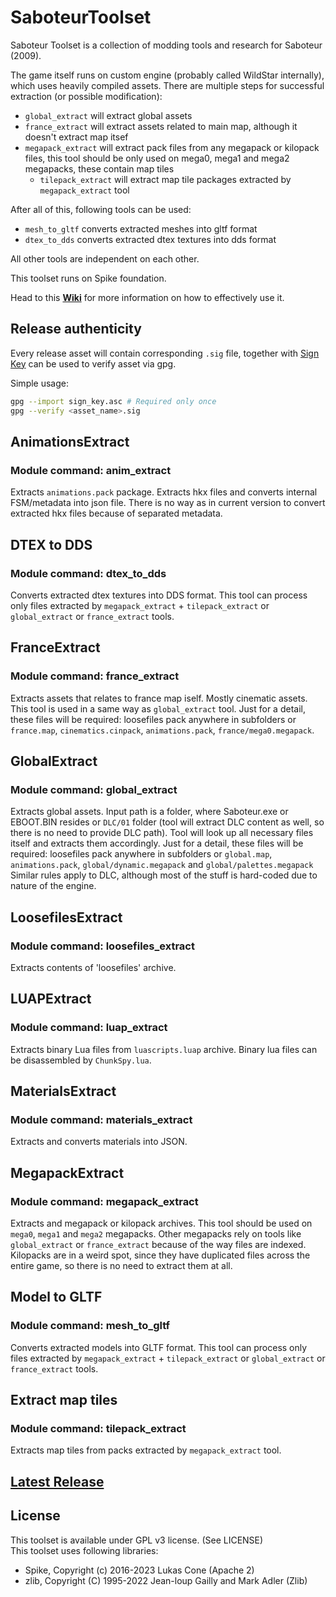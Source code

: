 # SaboteurToolset

Saboteur Toolset is a collection of modding tools and research for Saboteur (2009).

The game itself runs on custom engine (probably called WildStar internally), which uses heavily compiled assets.
There are multiple steps for successful extraction (or possible modification):

- `global_extract` will extract global assets
- `france_extract` will extract assets related to main map, although it doesn't extract map itsef
- `megapack_extract` will extract pack files from any megapack or kilopack files, this tool should be only used on mega0, mega1 and mega2 megapacks, these contain map tiles
  - `tilepack_extract` will extract map tile packages extracted by `megapack_extract` tool

After all of this, following tools can be used:

- `mesh_to_gltf` converts extracted meshes into gltf format
- `dtex_to_dds` converts extracted dtex textures into dds format

All other tools are independent on each other.

This toolset runs on Spike foundation.

Head to this **[Wiki](https://github.com/PredatorCZ/Spike/wiki/Spike)** for more information on how to effectively use it.

## Release authenticity

Every release asset will contain corresponding `.sig` file, together with [Sign Key](sign_key.asc) can be used to verify asset via gpg.

Simple usage:

```bash
gpg --import sign_key.asc # Required only once
gpg --verify <asset_name>.sig
```

## AnimationsExtract

### Module command: anim_extract

Extracts `animations.pack` package. Extracts hkx files and converts internal FSM/metadata into json file.
There is no way as in current version to convert extracted hkx files because of separated metadata.

## DTEX to DDS

### Module command: dtex_to_dds

Converts extracted dtex textures into DDS format.
This tool can process only files extracted by `megapack_extract` + `tilepack_extract` or `global_extract` or `france_extract` tools.

## FranceExtract

### Module command: france_extract

Extracts assets that relates to france map iself. Mostly cinematic assets.
This tool is used in a same way as `global_extract` tool.
Just for a detail, these files will be required: loosefiles pack anywhere in subfolders or `france.map`, `cinematics.cinpack`, `animations.pack`, `france/mega0.megapack`.

## GlobalExtract

### Module command: global_extract

Extracts global assets.
Input path is a folder, where Saboteur.exe or EBOOT.BIN resides or `DLC/01` folder (tool will extract DLC content as well, so there is no need to provide DLC path).
Tool will look up all necessary files itself and extracts them accordingly.
Just for a detail, these files will be required: loosefiles pack anywhere in subfolders or `global.map`, `animations.pack`, `global/dynamic.megapack` and `global/palettes.megapack`
Similar rules apply to DLC, although most of the stuff is hard-coded due to nature of the engine.

## LoosefilesExtract

### Module command: loosefiles_extract

Extracts contents of 'loosefiles' archive.

## LUAPExtract

### Module command: luap_extract

Extracts binary Lua files from `luascripts.luap` archive. Binary lua files can be disassembled by `ChunkSpy.lua`.

## MaterialsExtract

### Module command: materials_extract

Extracts and converts materials into JSON.

## MegapackExtract

### Module command: megapack_extract

Extracts and megapack or kilopack archives.
This tool should be used on `mega0`, `mega1` and `mega2` megapacks. Other megapacks rely on tools like `global_extract` or `france_extract` because of the way files are indexed.
Kilopacks are in a weird spot, since they have duplicated files across the entire game, so there is no need to extract them at all.

## Model to GLTF

### Module command: mesh_to_gltf

Converts extracted models into GLTF format.
This tool can process only files extracted by `megapack_extract` + `tilepack_extract` or `global_extract` or `france_extract` tools.

## Extract map tiles

### Module command: tilepack_extract

Extracts map tiles from packs extracted by `megapack_extract` tool.

## [Latest Release](https://github.com/PredatorCZ/SaboteurToolset/releases)

## License

This toolset is available under GPL v3 license. (See LICENSE)\
This toolset uses following libraries:

- Spike, Copyright (c) 2016-2023 Lukas Cone (Apache 2)
- zlib, Copyright (C) 1995-2022 Jean-loup Gailly and Mark Adler (Zlib)
